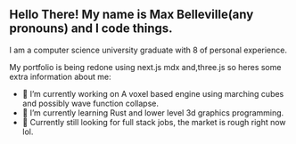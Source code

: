 ## Hello There! My name is Max Belleville(any pronouns) and I code things.

I am a computer science university graduate with 8 of personal experience. 

My portfolio is being redone using next.js mdx and,three.js so heres some extra information about me:
- 🔭 I’m currently working on A voxel based engine using marching cubes and possibly wave function collapse.
- 🌱 I’m currently learning Rust and lower level 3d graphics programming.
- 💬 Currently still looking for full stack jobs, the market is rough right now lol.

